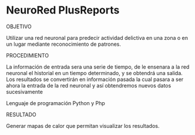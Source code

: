 NeuroRed PlusReports
========

OBJETIVO

Utilizar una red neuronal para predecir actividad delictiva en una zona o en un lugar mediante reconocimiento de patrones. 

PROCEDIMIENTO

La información de entrada sera una serie de tiempo, de le ensenara a la red neuronal el historial en un tiempo determinado, y se obtendrá una salida. Los resultados se convertirán en información pasada la cual pasara a ser ahora la entrada de la red neuronal y así obtendremos nuevos datos sucesivamente 

Lenguaje de programación Python y Php


RESULTADO

Generar mapas de calor que permitan visualizar los resultados. 